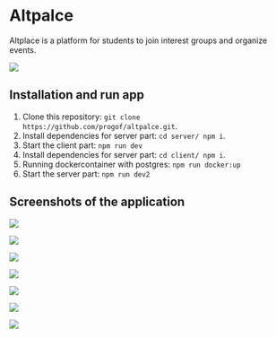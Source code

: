 # Altpalce

Altplace is a platform for students to join interest groups and organize events.

![](https://i.imgur.com/Pr1JWnt.png)

## Installation and run app

1. Clone this repository: `git clone https://github.com/progof/altpalce.git`.
2. Install dependencies for server part: `cd server/ npm i`.
3. Start the client part: `npm run dev`
4. Install dependencies for server part: `cd client/ npm i`.
5. Running dockercontainer with postgres: `npm run docker:up`
6. Start the server part: `npm run dev2`

## Screenshots of the application

![](https://i.imgur.com/53Z8Xch.png)

![](https://i.imgur.com/4LLI15n.png)

![](https://i.imgur.com/qrndKPS.png)

![](https://i.imgur.com/mEMoE6j.png)

![](https://i.imgur.com/jgBtyKS.png)

![](https://i.imgur.com/wm5wTmB.png)

![](https://i.imgur.com/YirA0BG.png)

